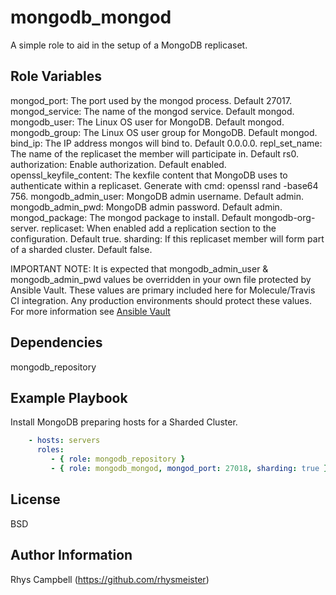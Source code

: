 mongodb_mongod
==============

A simple role to aid in the setup of a MongoDB replicaset.

Role Variables
--------------

mongod_port: The port used by the mongod process. Default 27017.
mongod_service: The name of the mongod service. Default mongod.
mongodb_user: The Linux OS user for MongoDB. Default mongod.
mongodb_group: The Linux OS user group for MongoDB. Default mongod.
bind_ip: The IP address mongos will bind to. Default 0.0.0.0.
repl_set_name: The name of the replicaset the member will participate in. Default rs0.
authorization: Enable authorization. Default enabled.
openssl_keyfile_content: The kexfile content that MongoDB uses to authenticate within a replicaset. Generate with cmd: openssl rand -base64 756.
mongodb_admin_user: MongoDB admin username. Default admin.
mongodb_admin_pwd: MongoDB admin password. Default admin.
mongod_package: The mongod package to install. Default mongodb-org-server.
replicaset: When enabled add a replication section to the configuration. Default true.
sharding: If this replicaset member will form part of a sharded cluster. Default false.

IMPORTANT NOTE: It is expected that mongodb_admin_user & mongodb_admin_pwd values be overridden in your own file protected by Ansible Vault. These values are primary included here for Molecule/Travis CI integration. Any production environments should protect these values. For more information see [Ansible Vault](https://docs.ansible.com/ansible/latest/user_guide/vault.html)

Dependencies
------------

mongodb_repository

Example Playbook
----------------

Install MongoDB preparing hosts for a Sharded Cluster.

```yaml
    - hosts: servers
      roles:
         - { role: mongodb_repository }
         - { role: mongodb_mongod, mongod_port: 27018, sharding: true }
```

License
-------

BSD

Author Information
------------------

Rhys Campbell (https://github.com/rhysmeister)
